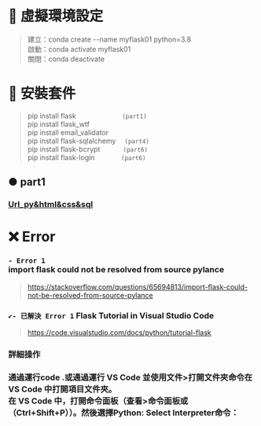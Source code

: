 

# 🔹 虛擬環境設定
> 建立：conda create --name myflask01 python=3.8 <br>
> 啟動：conda activate myflask01 <br>
> 關閉：conda deactivate

# 🔹 安裝套件
> pip install flask &emsp; &emsp; &emsp; &emsp; &ensp; &ensp;`(part1)`<br>
> pip install flask_wtf <br>
> pip install email_validator <br>
> pip install flask-sqlalchemy &ensp;&ensp;`(part4)` <br>
> pip install flask-bcrypt &emsp; &emsp; &ensp;`(part6)` <br>
> pip install flask-login &emsp; &emsp; &ensp;&ensp;`(part6)`

## ● part1
### [Url_py&html&css&sql]()

# ❌ Error
### `- Error 1` <br> import flask could not be resolved from source pylance
> https://stackoverflow.com/questions/65694813/import-flask-could-not-be-resolved-from-source-pylance
### `✔️- 已解決 Error 1` Flask Tutorial in Visual Studio Code 
> https://code.visualstudio.com/docs/python/tutorial-flask
### 詳細操作
### 通過運行code .或通過運行 VS Code 並使用文件>打開文件夾命令在 VS Code 中打開項目文件夾。<br>在 VS Code 中，打開命令面板（查看>命令面板或（Ctrl+Shift+P））。然後選擇Python: Select Interpreter命令：



